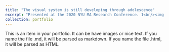 ```yaml
---
title: "The visual system is still developing through adolescence"
excerpt: "Presented at the 2020 NYU MA Research Conference. 1<br/><img src='/Myers_Caroline_MAposter.png'>"
collection: portfolio
---
```


This is an item in your portfolio. It can be have images or nice text. If you name the file .md, it will be parsed as markdown. If you name the file .html, it will be parsed as HTML. 
